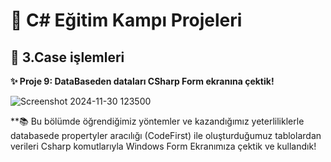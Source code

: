 # 🚀 C# Eğitim Kampı Projeleri

## 📌 3.Case işlemleri
**✨ Proje 9: DataBaseden dataları CSharp Form ekranına çektik!** 



![Screenshot 2024-11-30 123500](https://github.com/user-attachments/assets/8d2b272b-4e94-481a-8951-cee8a363e7be)


**📚 Bu bölümde öğrendiğimiz yöntemler ve kazandığımız yeterliliklerle databasede propertyler aracılığı (CodeFirst) ile oluşturduğumuz tablolardan verileri Csharp komutlarıyla Windows Form Ekranımıza çektik ve kullandık!



